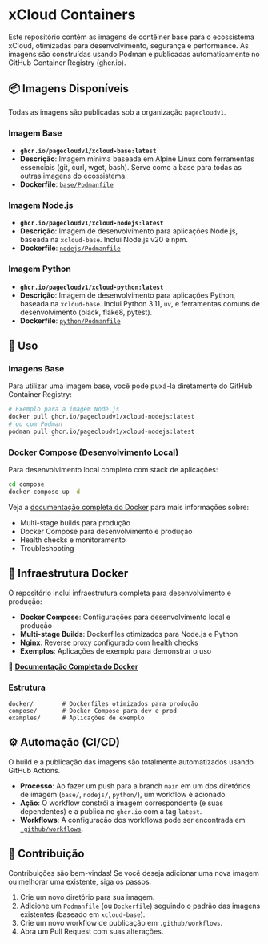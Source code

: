 #  xCloud Containers

Este repositório contém as imagens de contêiner base para o ecossistema xCloud, otimizadas para desenvolvimento, segurança e performance. As imagens são construídas usando Podman e publicadas automaticamente no GitHub Container Registry (ghcr.io).

## 📦 Imagens Disponíveis

Todas as imagens são publicadas sob a organização `pagecloudv1`.

### Imagem Base

-   **`ghcr.io/pagecloudv1/xcloud-base:latest`**
-   **Descrição**: Imagem mínima baseada em Alpine Linux com ferramentas essenciais (git, curl, wget, bash). Serve como a base para todas as outras imagens do ecossistema.
-   **Dockerfile**: [`base/Podmanfile`](./base/Podmanfile)

### Imagem Node.js

-   **`ghcr.io/pagecloudv1/xcloud-nodejs:latest`**
-   **Descrição**: Imagem de desenvolvimento para aplicações Node.js, baseada na `xcloud-base`. Inclui Node.js v20 e npm.
-   **Dockerfile**: [`nodejs/Podmanfile`](./nodejs/Podmanfile)

### Imagem Python

-   **`ghcr.io/pagecloudv1/xcloud-python:latest`**
-   **Descrição**: Imagem de desenvolvimento para aplicações Python, baseada na `xcloud-base`. Inclui Python 3.11, `uv`, e ferramentas comuns de desenvolvimento (black, flake8, pytest).
-   **Dockerfile**: [`python/Podmanfile`](./python/Podmanfile)

## 🚀 Uso

### Imagens Base

Para utilizar uma imagem base, você pode puxá-la diretamente do GitHub Container Registry:

```sh
# Exemplo para a imagem Node.js
docker pull ghcr.io/pagecloudv1/xcloud-nodejs:latest
# ou com Podman
podman pull ghcr.io/pagecloudv1/xcloud-nodejs:latest
```

### Docker Compose (Desenvolvimento Local)

Para desenvolvimento local completo com stack de aplicações:

```bash
cd compose
docker-compose up -d
```

Veja a [documentação completa do Docker](./DOCKER.md) para mais informações sobre:
- Multi-stage builds para produção
- Docker Compose para desenvolvimento e produção
- Health checks e monitoramento
- Troubleshooting

## 🐳 Infraestrutura Docker

O repositório inclui infraestrutura completa para desenvolvimento e produção:

-   **Docker Compose**: Configurações para desenvolvimento local e produção
-   **Multi-stage Builds**: Dockerfiles otimizados para Node.js e Python
-   **Nginx**: Reverse proxy configurado com health checks
-   **Exemplos**: Aplicações de exemplo para demonstrar o uso

📖 **[Documentação Completa do Docker](./DOCKER.md)**

### Estrutura

```
docker/        # Dockerfiles otimizados para produção
compose/       # Docker Compose para dev e prod
examples/      # Aplicações de exemplo
```

## ⚙️ Automação (CI/CD)

O build e a publicação das imagens são totalmente automatizados usando GitHub Actions.

-   **Processo**: Ao fazer um push para a branch `main` em um dos diretórios de imagem (`base/`, `nodejs/`, `python/`), um workflow é acionado.
-   **Ação**: O workflow constrói a imagem correspondente (e suas dependentes) e a publica no `ghcr.io` com a tag `latest`.
-   **Workflows**: A configuração dos workflows pode ser encontrada em [`.github/workflows`](./.github/workflows).

## 🤝 Contribuição

Contribuições são bem-vindas! Se você deseja adicionar uma nova imagem ou melhorar uma existente, siga os passos:

1.  Crie um novo diretório para sua imagem.
2.  Adicione um `Podmanfile` (ou `Dockerfile`) seguindo o padrão das imagens existentes (baseado em `xcloud-base`).
3.  Crie um novo workflow de publicação em `.github/workflows`.
4.  Abra um Pull Request com suas alterações.
